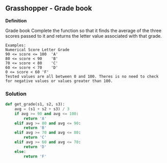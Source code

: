 ## Grasshopper - Grade book

**Definition**

Grade book
Complete the function so that it finds the average of the three scores passed to it and returns the letter value associated with that grade.

```
Examples:
Numerical Score	Letter Grade
90 <= score <= 100	'A'
80 <= score < 90	'B'
70 <= score < 80	'C'
60 <= score < 70	'D'
0 <= score < 60	'F'
Tested values are all between 0 and 100. Theres is no need to check for negative values or values greater than 100.
```

### Solution

```python
def get_grade(s1, s2, s3):
    avg = (s1 + s2 + s3) / 3
    if avg >= 90 and avg <= 100:
        return 'A'
    elif avg >= 80 and avg <= 90:
        return 'B'
    elif avg >= 70 and avg <= 80:
        return 'C'
    elif avg >= 60 and avg <= 70:
        return 'D'
    else:
        return 'F'
```
        
